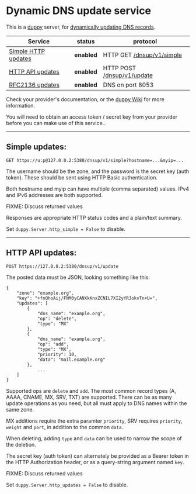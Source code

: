# Dynamic DNS update service

This is a [duppy](https://github.com/pagekite/duppy/) server, for
[dynamically updating DNS records](https://en.wikipedia.org/wiki/Dynamic_DNS).

| Service                                                | status | protocol |
| ------------------------------------------------------ | ------ | -------- |
| [Simple HTTP updates](#simple)                                   | **enabled** | HTTP GET [/dnsup/v1/simple](/dnsup/v1/simple) |
| [HTTP API updates](#update)                                      | **enabled** | HTTP POST [/dnsup/v1/update](/dnsup/v1/update) |
| [RFC2136 updates](https://datatracker.ietf.org/doc/html/rfc2136) | **enabled** | DNS on port 8053 |

Check your provider's documentation, or the
[duppy Wiki](https://github.com/pagekite/duppy/wiki) for more information.

You will need to obtain an access token / secret key from your provider
before you can make use of this service.</a>.

------------------------------------------------------------------------------

<a name="simple"></a>

## Simple updates:


    GET https://u:p@127.0.0.2:5380/dnsup/v1/simple?hostname=...&myip=...

The username should be the zone, and the password is the
secret key (auth token). These should be sent using HTTP Basic
authentication.

Both hostname and myip can have multiple (comma separated)
values. IPv4 and IPv6 addresses are both supported.

FIXME: Discuss returned values

Responses are appropriate HTTP status codes and a plain/text
summary.

Set `duppy.Server.http_simple = False` to disable.


---------


<a name="update"></a>

## HTTP API updates:


    POST https://127.0.0.2:5380/dnsup/v1/update

The posted data must be JSON, looking something like this:

    {
        "zone": "example.org",
        "key": "+fnQhoAij/FNM0yCANXkKnxZCNIL7XI2yYRJokvTn+U=",
        "updates": [
            {
                "dns_name": "example.org",
                "op": "delete",
                "type": "MX"
            },
            {
                "dns_name": "example.org",
                "op": "add",
                "type": "MX",
                "priority": 10,
                "data": "mail.example.org"
            },
                ...
        ]
    }


Supported ops are `delete` and `add`. The most common record
types (A, AAAA, CNAME, MX, SRV, TXT) are supported. There can be
as many update operations as you need, but all must apply to DNS
names within the same zone.

MX additions require the extra paramter `priority`, SRV requires
`priority`, `weight` and `port`, in addition to the common `data`.

When deleting, adding `type` and `data` can be used to narrow
the scope of the deletion.

The secret key (auth token) can alternately be provided as a
Bearer token in the HTTP Authorization header, or as a
query-string argument named `key`.

FIXME: Discuss returned values

Set `duppy.Server.http_updates = False` to disable.
